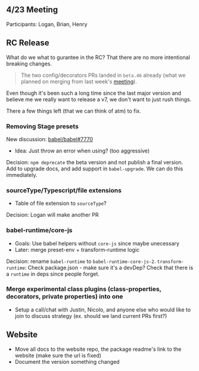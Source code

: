 ## 4/23 Meeting

Participants: Logan, Brian, Henry

## RC Release

What do we what to gurantee in the RC? That there are no more intentional breaking changes.

> The two config/decorators PRs landed in `beta.46` already (what we planned on merging from last week's [meeting](https://github.com/babel/notes/blob/hzoo-patch-1/2018/2018-04/april-16.md#release-rc)).

Even though it's been such a long time since the last major version and believe me we really want to release a v7, we don't want to just rush things.

There a few things left (that we can think of atm) to fix.

### Removing Stage presets

New discussion: [babel/babel#7770](https://github.com/babel/babel/issues/7770)

- Idea: Just throw an error when using? (too aggressive)

Decision: `npm deprecate` the beta version and not publish a final version. Add to upgrade docs, and add support in `babel-upgrade`. We can do this immediately.

### sourceType/Typescript/file extensions

- Table of file extension to `sourceType`?

Decision: Logan will make another PR

### babel-runtime/core-js

- Goals: Use babel helpers without `core-js` since maybe unecessary
- Later: merge preset-env + transform-runtime logic

Decision: rename `babel-runtime` to `babel-runtime-core-js-2`. `transform-runtime`: Check package.json - make sure it's a devDep? Check that there is a `runtime` in deps since people forget.

### Merge experimental class plugins (class-properties, decorators, private properties) into one

- Setup a call/chat with Justin, Nicolo, and anyone else who would like to join to discuss strategy (ex. should we land current PRs first?)

## Website

- Move all docs to the website repo, the package readme's link to the website (make sure the url is fixed)
- Document the version something changed
